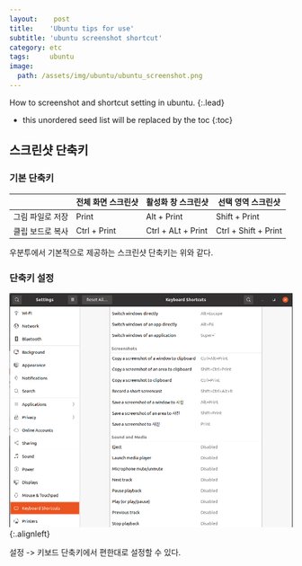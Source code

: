 ```yaml
---
layout:    post
title:    'Ubuntu tips for use'
subtitle: 'ubuntu screenshot shortcut'
category: etc
tags:     ubuntu
image: 
  path: /assets/img/ubuntu/ubuntu_screenshot.png
---
```


How to screenshot and shortcut setting in ubuntu. 
{:.lead}

* this unordered seed list will be replaced by the toc
{:toc}

## 스크린샷 단축키<br>

### 기본 단축키

|                  | 전체 화면 스크린샷 | 활성화 창 스크린샷 | 선택 영역 스크린샷   |
| ---------------- | ------------------ | ------------------ | -------------------- |
| 그림 파일로 저장 | Print              | Alt + Print        | Shift + Print        |
| 클립 보드로 복사 | Ctrl + Print       | Ctrl + ALt + Print | Ctrl + Shift + Print |

우분투에서 기본적으로 제공하는 스크린샷 단축키는 위와 같다. 


### 단축키 설정

![ubuntu_screenshot](/assets/img/ubuntu/ubuntu_screenshot.png){:.alignleft}

설정 -> 키보드 단축키에서 편한대로 설정할 수 있다. 